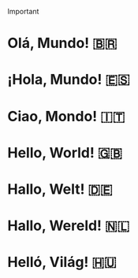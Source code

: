 > [!IMPORTANT]
> # <b>Olá, Mundo!</b> 🇧🇷
> # <b>¡Hola, Mundo!</b> 🇪🇸
> # <b>Ciao, Mondo!</b> 🇮🇹
> # <b>Hello, World!</b> 🇬🇧
> # <b>Hallo, Welt!</b> 🇩🇪
> # <b>Hallo, Wereld!</b> 🇳🇱
> # <b>Helló, Világ!</b> 🇭🇺
